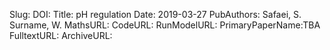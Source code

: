 Slug:
DOI:
Title: pH regulation
Date: 2019-03-27
PubAuthors: Safaei, S.
    Surname, W.
MathsURL: 
CodeURL: 
RunModelURL: 
PrimaryPaperName:TBA
FulltextURL: 
ArchiveURL: 


